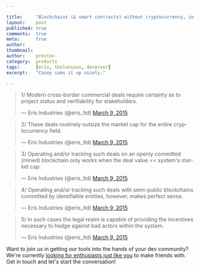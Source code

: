 ```yaml
---

title:     "Blockchains (& smart contracts) without cryptocurrency, in five tweets."
layout:    post
published: true
comments:  true
meta:      true
author:
thumbnail: 
author:    preston
category:  products
tags:      [eris, thelonious, decerver]
excerpt:   "Casey sums it up nicely."

---
```


<blockquote class="twitter-tweet" lang="en"><p>1/ Modern cross-border commercial deals require certainty as to project status and verifiability for stakeholders.</p>&mdash; Eris Industries (@eris_ltd) <a href="https://twitter.com/eris_ltd/status/574924575710035970">March 9, 2015</a></blockquote>
<script async src="//platform.twitter.com/widgets.js" charset="utf-8"></script>

<blockquote class="twitter-tweet" lang="en"><p>2/ These deals routinely outsize the market cap for the entire cryptocurrency field.</p>&mdash; Eris Industries (@eris_ltd) <a href="https://twitter.com/eris_ltd/status/574924673659572224">March 9, 2015</a></blockquote>
<script async src="//platform.twitter.com/widgets.js" charset="utf-8"></script>

<blockquote class="twitter-tweet" lang="en"><p>3/ Operating and/or tracking such deals on an openly committed (mined) blockchain only works when the deal value &lt;&lt; system&#39;s market cap.</p>&mdash; Eris Industries (@eris_ltd) <a href="https://twitter.com/eris_ltd/status/574924812746932224">March 9, 2015</a></blockquote>
<script async src="//platform.twitter.com/widgets.js" charset="utf-8"></script>

<blockquote class="twitter-tweet" lang="en"><p>4/ Operating and/or tracking such deals with semi-public blockchains committed by identifiable entities, however, makes perfect sense.</p>&mdash; Eris Industries (@eris_ltd) <a href="https://twitter.com/eris_ltd/status/574924892891660288">March 9, 2015</a></blockquote>
<script async src="//platform.twitter.com/widgets.js" charset="utf-8"></script>

<blockquote class="twitter-tweet" lang="en"><p>5/ In such cases the legal realm is capable of providing the incentives necessary to hedge against bad actors within the system.</p>&mdash; Eris Industries (@eris_ltd) <a href="https://twitter.com/eris_ltd/status/574925052585603072">March 9, 2015</a></blockquote>
<script async src="//platform.twitter.com/widgets.js" charset="utf-8"></script>

Want to join us in getting our tools into the hands of your dev community? We're currently [looking for enthusiasts just like you](https://blog.erisindustries.com/products/2015/03/08/op-cuddlemarmot/) to make friends with. Get in touch and let's start the conversation!
